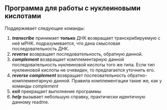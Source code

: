 ## Программа для работы с нуклеиновыми кислотами

Поддерживает следующие команды:

1. **_transcribe_** принимает **только** ДНК возвращает транскрибируемую с неё мРНК. подразумевается, что дана смысловая последовательность ДНК.
2. **_reverse_** возвращает последовательность, обратную данной.
3. **_complement_** возвращает комплементарную данной последовательность нуклеиновой кислоты того же типа. Если тип нуклеиновой кислоты не очевиден, то предлагается уточнить его.
4. **_reverse complement_** возвращает послеовательность обратно-комплементарную данной. Правила комплементации такие же, как у команды _complement_
5. **_exit_** прекращает выполнение программы
6. **_help_** вызывает небольшую справку, практически идентичную данному readme.
